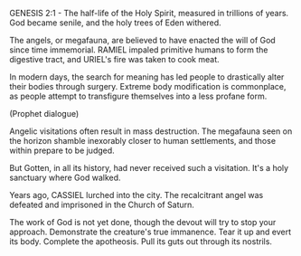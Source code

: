 GENESIS 2:1 - The half-life of the Holy Spirit, measured in trillions of years. God became senile, and the holy trees of Eden withered.

The angels, or megafauna, are believed to have enacted the will of God since time immemorial. RAMIEL impaled primitive humans to form the digestive tract, and URIEL's fire was taken to cook meat.



In modern days, the search for meaning has led people to drastically alter their bodies through surgery. Extreme body modification is commonplace, as people attempt to transfigure themselves into a less profane form.

(Prophet dialogue)

 Angelic visitations often result in mass destruction. The megafauna seen on the horizon shamble inexorably closer to human settlements, and those within prepare to be judged.
 
But Gotten, in all its history, had never received such a visitation. It's a holy sanctuary where God walked.

Years ago, CASSIEL lurched into the city. The recalcitrant angel was defeated and imprisoned in the Church of Saturn.

The work of God is not yet done, though the devout will try to stop your approach. Demonstrate the creature's true immanence. Tear it up and evert its body. Complete the apotheosis. Pull its guts out through its nostrils.